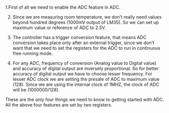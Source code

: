 
1.First of all we need to enable the ADC feature in ADC.

2. Since we  are measuring room temperature, we don’t really need values beyond hundred degrees (1000mV output of LM35). So we can set up maximum value or reference of ADC to 2.5V.

3. The controller has a trigger conversion feature, that means ADC conversion takes place only after an external trigger, since we don’t want that we need to set the registers for the ADC to run in continuous free running mode.

4. For any ADC, frequency of conversion (Analog value to Digital value) and accuracy of digital output are inversely proportional. So for better accuracy of digital output we have to choose lesser frequency. For lesser ADC clock we are setting the presale of ADC to maximum value (128). Since we are using the internal clock of 1MHZ, the clock of ADC will be (1000000/128).

These are the only four things we need to know to getting started with ADC. All the above four features are set by two registers.
